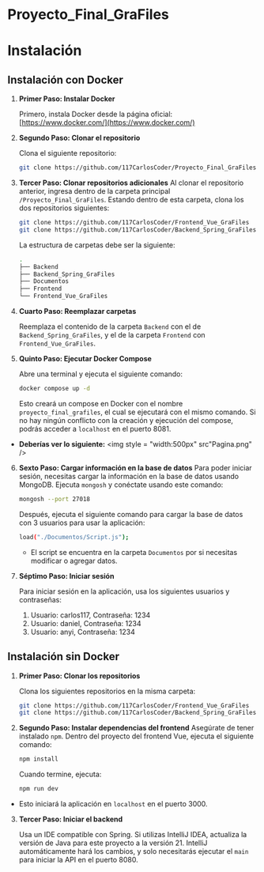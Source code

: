 # Proyecto_Final_GraFiles

# Instalación

## Instalación con Docker

1. **Primer Paso: Instalar Docker**

   Primero, instala Docker desde la página oficial: [https://www.docker.com/](https://www.docker.com/)

2. **Segundo Paso: Clonar el repositorio**

   Clona el siguiente repositorio: 

   ```bash
   git clone https://github.com/117CarlosCoder/Proyecto_Final_GraFiles

3. **Tercer Paso: Clonar repositorios adicionales**
Al clonar el repositorio anterior, ingresa dentro de la carpeta principal `/Proyecto_Final_GraFiles`. Estando dentro de esta carpeta, clona los dos repositorios siguientes:

	```bash
	git clone https://github.com/117CarlosCoder/Frontend_Vue_GraFiles
	git clone https://github.com/117CarlosCoder/Backend_Spring_GraFiles
	```

	La estructura de carpetas debe ser la siguiente:
	```bash
	.
	├── Backend
	├── Backend_Spring_GraFiles
	├── Documentos
	├── Frontend
	└── Frontend_Vue_GraFiles
	```
4. **Cuarto Paso: Reemplazar carpetas**
    
    Reemplaza el contenido de la carpeta `Backend` con el de `Backend_Spring_GraFiles`, y el de la carpeta `Frontend` con `Frontend_Vue_GraFiles`.
5. **Quinto Paso: Ejecutar Docker Compose**
    
    Abre una terminal y ejecuta el siguiente comando:
    ```bash
    docker compose up -d
    ```
	Esto creará un compose en Docker con el nombre `proyecto_final_grafiles`, el cual se ejecutará con el mismo comando. Si no hay ningún conflicto con la creación y ejecución del compose, podrás acceder a `localhost` en el puerto 8081.

- **Deberías ver lo siguiente:**
<img style = "width:500px" src"Pagina.png" />

6. **Sexto Paso: Cargar información en la base de datos**
Para poder iniciar sesión, necesitas cargar la información en la base de datos usando MongoDB. Ejecuta `mongosh` y conéctate usando este comando:
	 ```bash
    mongosh --port 27018
    ```
    Después, ejecuta el siguiente comando para cargar la base de datos con 3 usuarios para usar la aplicación:
	 ```bash
	load("./Documentos/Script.js");
    ```
    -   El script se encuentra en la carpeta `Documentos` por si necesitas modificar o agregar datos.
    
7. **Séptimo Paso: Iniciar sesión**
    
    Para iniciar sesión en la aplicación, usa los siguientes usuarios y contraseñas:

	1. Usuario: carlos117, Contraseña: 1234
	2. Usuario: daniel, Contraseña: 1234
	3. Usuario: anyi, Contraseña: 1234
	
## Instalación sin Docker

1.  **Primer Paso: Clonar los repositorios**
    
    Clona los siguientes repositorios en la misma carpeta:
    ```bash
    git clone https://github.com/117CarlosCoder/Frontend_Vue_GraFiles
	git clone https://github.com/117CarlosCoder/Backend_Spring_GraFiles

    ```
2. **Segundo Paso: Instalar dependencias del frontend**
Asegúrate de tener instalado `npm`. Dentro del proyecto del frontend Vue, ejecuta el siguiente comando:

	```bash
	npm install

    ```
    Cuando termine, ejecuta:
	```bash
	npm run dev

    ```
-  Esto iniciará la aplicación en `localhost` en el puerto 3000.
    
3.  **Tercer Paso: Iniciar el backend**
    
    Usa un IDE compatible con Spring. Si utilizas IntelliJ IDEA, actualiza la versión de Java para este proyecto a la versión 21. IntelliJ automáticamente hará los cambios, y solo necesitarás ejecutar el `main` para iniciar la API en el puerto 8080.

